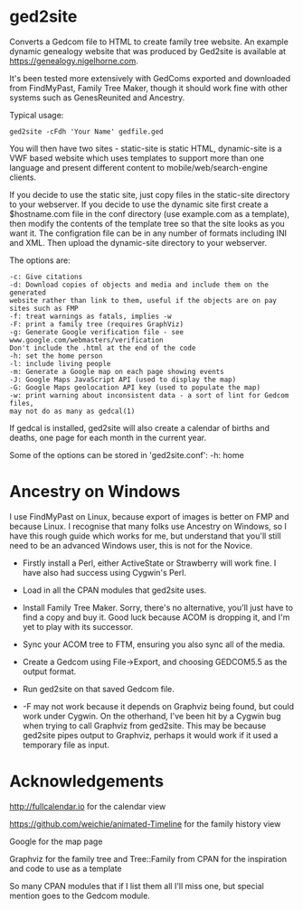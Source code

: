 ged2site
========

Converts a Gedcom file to HTML to create family tree website.
An example dynamic genealogy website that was produced by Ged2site is available
at https://genealogy.nigelhorne.com.

It's been tested more extensively with GedComs exported and downloaded from
FindMyPast, Family Tree Maker, though it should work fine with other systems
such as GenesReunited and Ancestry.

Typical usage:

    ged2site -cFdh 'Your Name' gedfile.ged

You will then have two sites - static-site is static HTML,
dynamic-site is a VWF based website which uses templates to support more than one
language and present different content to mobile/web/search-engine clients.

If you decide to use the static site, just copy files in the static-site directory to your webserver.
If you decide to use the dynamic site first create a $hostname.com file in the
conf directory (use example.com as a template),
then modify the contents of the template tree so that the site looks as you
want it.
The configration file can be in any number of formats including INI and XML.
Then upload the dynamic-site directory to your webserver.

The options are:

    -c: Give citations
    -d: Download copies of objects and media and include them on the generated
	website rather than link to them, useful if the objects are on pay
	sites such as FMP
    -f: treat warnings as fatals, implies -w
    -F: print a family tree (requires GraphViz)
    -g: Generate Google verification file - see www.google.com/webmasters/verification
	Don't include the .html at the end of the code
    -h: set the home person
    -l: include living people
    -m: Generate a Google map on each page showing events
    -J: Google Maps JavaScript API (used to display the map)
    -G: Google Maps geolocation API key (used to populate the map)
    -w: print warning about inconsistent data - a sort of lint for Gedcom files,
	may not do as many as gedcal(1)

If gedcal is installed, ged2site will also create a calendar of births and
deaths, one page for each month in the current year.

Some of the options can be stored in 'ged2site.conf':
    -h: home

Ancestry on Windows
===================

I use FindMyPast on Linux, because export of images is better on FMP and
because Linux.  I recognise that many folks use Ancestry on Windows, so I
have this rough guide which works for me, but understand that you'll still
need to be an advanced Windows user, this is not for the Novice.

* Firstly install a Perl, either ActiveState or Strawberry will work fine. I
have also had success using Cygwin's Perl.

* Load in all the CPAN modules that ged2site uses.

* Install Family Tree Maker.  Sorry, there's no alternative, you'll just have
to find a copy and buy it.  Good luck because ACOM is dropping it, and I'm
yet to play with its successor.

* Sync your ACOM tree to FTM, ensuring you also sync all of the media.

* Create a Gedcom using File->Export, and choosing GEDCOM5.5 as the
output format.

* Run ged2site on that saved Gedcom file.

* -F may not work because it depends on Graphviz being found,
but could work under Cygwin. On the otherhand, I've been hit by a Cygwin bug
when trying to call Graphviz from ged2site.  This may be because ged2site
pipes output to Graphviz, perhaps it would work if it used a temporary file
as input.

Acknowledgements
================

http://fullcalendar.io for the calendar view

https://github.com/weichie/animated-Timeline for the family history view

Google for the map page

Graphviz for the family tree and Tree::Family from CPAN for the inspiration
	and code to use as a template

So many CPAN modules that if I list them all I'll miss one, but special mention
	goes to the Gedcom module.
